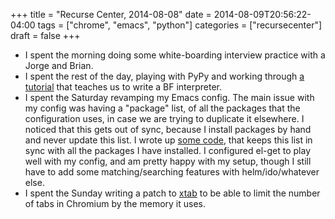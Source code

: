 +++
title = "Recurse Center, 2014-08-08"
date = 2014-08-09T20:56:22-04:00
tags = ["chrome", "emacs", "python"]
categories = ["recursecenter"]
draft = false
+++

-   I spent the morning doing some white-boarding interview practice with a Jorge
    and Brian.
-   I spent the rest of the day, playing with PyPy and working through [a tutorial](http://morepypy.blogspot.in/2011/04/tutorial-writing-interpreter-with-pypy.html)
    that teaches us to write a BF interpreter.
-   I spent the Saturday revamping my Emacs config.  The main issue with my
    config was having a "package" list, of all the packages that the
    configuration uses, in case we are trying to duplicate it elsewhere.  I
    noticed that this gets out of sync, because I install packages by hand and
    never update this list.  I wrote up [some code](https://github.com/punchagan/dot-emacs/blob/master/user-lisp/setup-defuns.el), that keeps this list in sync
    with all the packages I have installed.  I configured el-get to play well
    with my config, and am pretty happy with my setup, though I still have to add
    some matching/searching features with helm/ido/whatever else.
-   I spent the Sunday writing a patch to [xtab](https://github.com/punchagan/xtab/tree/kill-by-memory) to be able to limit the number of
    tabs in Chromium by the memory it uses.
